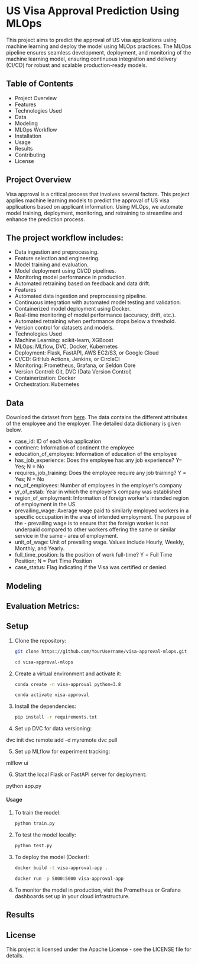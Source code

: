 # US Visa Approval Prediction Using MLOps

This project aims to predict the approval of US visa applications using machine learning and deploy the model using MLOps practices. The MLOps pipeline ensures seamless development, deployment, and monitoring of the machine learning model, ensuring continuous integration and delivery (CI/CD) for robust and scalable production-ready models.

## Table of Contents
- Project Overview
- Features
- Technologies Used
- Data
- Modeling
- MLOps Workflow
- Installation
- Usage
- Results
- Contributing
- License

## Project Overview
Visa approval is a critical process that involves several factors. This project applies machine learning models to predict the approval of US visa applications based on applicant information. Using MLOps, we automate model training, deployment, monitoring, and retraining to streamline and enhance the prediction process.

## The project workflow includes:

- Data ingestion and preprocessing.
- Feature selection and engineering.
- Model training and evaluation.
- Model deployment using CI/CD pipelines.
- Monitoring model performance in production.
- Automated retraining based on feedback and data drift.
- Features
- Automated data ingestion and preprocessing pipeline.
- Continuous integration with automated model testing and validation.
- Containerized model deployment using Docker.
- Real-time monitoring of model performance (accuracy, drift, etc.).
- Automated retraining when performance drops below a threshold.
- Version control for datasets and models.
- Technologies Used
- Machine Learning: scikit-learn, XGBoost
- MLOps: MLflow, DVC, Docker, Kubernetes
- Deployment: Flask, FastAPI, AWS EC2/S3, or Google Cloud
- CI/CD: GitHub Actions, Jenkins, or CircleCI
- Monitoring: Prometheus, Grafana, or Seldon Core
- Version Control: Git, DVC (Data Version Control)
- Containerization: Docker
- Orchestration: Kubernetes

## Data
Download the dataset from [here](https://www.kaggle.com/datasets/moro23/easyvisa-dataset).
The data contains the different attributes of the employee and the employer. The detailed data dictionary is given below.

- case_id: ID of each visa application
- continent: Information of continent the employee
- education_of_employee: Information of education of the employee
- has_job_experience: Does the employee has any job experience? Y= Yes; N = No
- requires_job_training: Does the employee require any job training? Y = Yes; N = No
- no_of_employees: Number of employees in the employer's company
- yr_of_estab: Year in which the employer's company was established
- region_of_employment: Information of foreign worker's intended region of employment in the US.
- prevailing_wage: Average wage paid to similarly employed workers in a specific occupation in the area of intended employment. The purpose of the - prevailing wage is to ensure that the foreign worker is not underpaid compared to other workers offering the same or similar service in the same - area of employment.
- unit_of_wage: Unit of prevailing wage. Values include Hourly, Weekly, Monthly, and Yearly.
- full_time_position: Is the position of work full-time? Y = Full Time Position; N = Part Time Position
- case_status: Flag indicating if the Visa was certified or denied

## Modeling


## Evaluation Metrics:



## Setup
1. Clone the repository:

    ```bash
    git clone https://github.com/YourUsername/visa-approval-mlops.git
    ```
    ```bash
    cd visa-approval-mlops
    ```

2. Create a virtual environment and activate it:

    ``` bash
    conda create -n visa-approval python=3.8
    ```
    ```bash
    conda activate visa-approval
    ```

3. Install the dependencies:

    ```bash
    pip install -r requirements.txt
    ```

4. Set up DVC for data versioning:

dvc init
dvc remote add -d myremote <remote-url>
dvc pull

5. Set up MLflow for experiment tracking:

mlflow ui

6. Start the local Flask or FastAPI server for deployment:

python app.py

#### Usage
1. To train the model:

    ```bash
    python train.py
    ```

2. To test the model locally:

    ```bash
    python test.py
    ```

3. To deploy the model (Docker):

    ```bash
    docker build -t visa-approval-app .
    ```
    ```bash
    docker run -p 5000:5000 visa-approval-app
    ```

4. To monitor the model in production, visit the Prometheus or Grafana dashboards set up in your cloud infrastructure.

## Results



## License
This project is licensed under the Apache License - see the LICENSE file for details.


